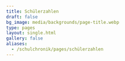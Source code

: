 ```yaml
---
title: Schülerzahlen
draft: false
bg_image: media/backgrounds/page-title.webp
type: pages
layout: single.html
gallery: false
aliases:
  - /schulchronik/pages/schülerzahlen
---
```

<style>
#chart-container {
  position: relative;
  height: 50vh;
  overflow: hidden;
}
</style>

<div id="chart-container"></div>
<script>
  var dom = document.getElementById("chart-container");
  echarts.registerLocale("DE", {
    time: {
        month: [
            'Januar', 'Februar', 'März', 'April', 'Mai', 'Juni',
            'Juli', 'August', 'September', 'Oktober', 'November', 'Dezember'
        ],
        monthAbbr: [
            'Jan', 'Feb', 'Mar', 'Apr', 'Mai', 'Jun',
            'Jul', 'Aug', 'Sep', 'Okt', 'Nov', 'Dez'
        ],
        dayOfWeek: [
            'Sonntag', 'Montag', 'Dienstag', 'Mittwoch', 'Donnerstag', 'Freitag', 'Samstag'
        ],
        dayOfWeekAbbr: [
            'So', 'Mo', 'Di', 'Mi', 'Do', 'Fr', 'Sa'
        ]
    },
    legend: {
        selector: {
            all: 'Alle',
            inverse: 'Invertiert'
        }
    },
    toolbox: {
        brush: {
            title: {
                rect: 'Box Auswahl',
                polygon: 'Lasso Auswahl',
                lineX: 'Horizontale Auswahl',
                lineY: 'Vertikale Auswahl',
                keep: 'Bereich Auswahl',
                clear: 'Auswahl zurücksetzen'
            }
        },
        dataView: {
            title: 'Daten Ansicht',
            lang: ['Daten Ansicht', 'Schließen', 'Aktualisieren']
        },
        dataZoom: {
            title: {
                zoom: 'Zoom',
                back: 'Zoom zurücksetzen'
            }
        },
        magicType: {
            title: {
                line: 'Zu Liniendiagramm wechseln',
                bar: 'Zu Balkendiagramm wechseln',
                stack: 'Stapel',
                tiled: 'Kachel'
            }
        },
        restore: {
            title: 'Wiederherstellen'
        },
        saveAsImage: {
            title: 'Als Bild speichern',
            lang: ['Rechtsklick zum Speichern des Bildes']
        }
    },
    series: {
        typeNames: {
            pie: 'Tortendiagramm',
            bar: 'Balkendiagramm',
            line: 'Liniendiagramm',
            scatter: 'Streudiagramm',
            effectScatter: 'Welligkeits-Streudiagramm',
            radar: 'Radar-Karte',
            tree: 'Baum',
            treemap: 'Baumkarte',
            boxplot: 'Boxplot',
            candlestick: 'Kerzenständer',
            k: 'K Liniendiagramm',
            heatmap: 'Heatmap',
            map: 'Karte',
            parallel: 'Parallele Koordinatenkarte',
            lines: 'Liniendiagramm',
            graph: 'Beziehungsgrafik',
            sankey: 'Sankey-Diagramm',
            funnel: 'Trichterdiagramm',
            gauge: 'Meßanzeige',
            pictorialBar: 'Bildlicher Balken',
            themeRiver: 'Thematische Flusskarte',
            sunburst: 'Sonnenausbruch'
        }
    },
    aria: {
        general: {
            withTitle: 'Dies ist ein Diagramm über "{title}"',
            withoutTitle: 'Dies ist ein Diagramm'
        },
        series: {
            single: {
                prefix: '',
                withName: ' mit Typ {seriesType} namens {seriesName}.',
                withoutName: ' mit Typ {seriesType}.'
            },
            multiple: {
                prefix: '. Es besteht aus {seriesCount} Serienzählung.',
                withName: ' Die Serie {seriesId} ist ein {seriesType} welcher {seriesName} darstellt.',
                withoutName: ' Die {seriesId}-Reihe ist ein {seriesType}.',
                separator: {
                    middle: '',
                    end: ''
                }
            }
        },
        data: {
            allData: 'Die Daten sind wie folgt: ',
            partialData: 'Die ersten {displayCnt} Elemente sind: ',
            withName: 'die Daten für {name} sind {value}',
            withoutName: '{value}',
            separator: {
                middle: ',',
                end: '.'
            }
        }
    }
});
  var chart = echarts.init(dom, null, {
    renderer: "canvas",
    useDirtyRect: false,
    locale: "DE"
  });
  var option;
  jQuery.get("/data/schuelerzahlen.json",
    function (data) {
      chart.setOption(
        (option = {
          title: {
            text: "Schülerzahlen",
          },
          tooltip: {
            trigger: 'axis',
            axisPointer: {
              // Use axis to trigger tooltip
              type: 'shadow' // 'shadow' as default; can also be 'line' or 'shadow'
            },
            formatter: function (params, ticket, callback) {
              var output = "";
              params.forEach(function(param) {
                output = output + "<b>" + param.seriesName + ":</b> " + param.value + (param.seriesName == "Anteil Mädchen" ? "%" : "") + "<br>";
              });
              return output;
            }
          },
          xAxis: {
            data: data['schuelerzahlen'].map(function (item) {
              return item['year'];
            })
          },
          yAxis: [{
            min: 0,
            inverse: false
          }, {
            min: 0,
            max: 100,
            axisLabel: {
              formatter: '{value}%'
            }
          }],
          toolbox: {
            right: 10,
            feature: {
              dataZoom: {
                yAxisIndex: "none"
              },
              restore: {},
              saveAsImage: {}
            }
          },
          dataZoom: [
            {
              startValue: "1988"
            },
            {
              type: "inside"
            }
          ],
          series: [{
            name: "Jungen",
            type: "bar",
            stack: "total",
            color: "#7099dc",
            data: data['schuelerzahlen'].map(function (item) {
              return item['all'] - item['girls'];
            }),
            markLine: {
              silent: true,
              lineStyle: {
                color: "#333"
              },
              data: [
                {
                  yAxis: 100
                },
                {
                  yAxis: 300
                },
                {
                  yAxis: 500
                }
              ]
            },
          },
          {
            name: "Mädchen",
            type: "bar",
            color: "#ff6a6a",
            stack: "total",
            data: data['schuelerzahlen'].map(function (item) {
              return item['girls'];
            }),
            markLine: {
              silent: true,
              lineStyle: {
                color: "#333"
              },
              data: [
                {
                  yAxis: 100
                },
                {
                  yAxis: 300
                },
                {
                  yAxis: 500
                }
              ]
            }
          },
          {
            name: "Insgesamt",
            color: "#98e17f",
            type: "line",
            data: data['schuelerzahlen'].map(function (item) {
              return item['all'];
            }),
            lineStyle: {
              normal: {
                width: 0,
              }
            },
            symbolSize: 0,
            markLine: {
              silent: true,
              lineStyle: {
                color: "#333"
              },
              data: [
                {
                  yAxis: 100
                },
                {
                  yAxis: 300
                },
                {
                  yAxis: 500
                }
              ],
            }
          },
          {
            name: "Anteil Mädchen",
            type: "line",
            color: "#4b4b4b",
            yAxisIndex: 1,
            data: data['schuelerzahlen'].map(function (item) {
              return (item['girls']/item['all']*100).toFixed(2);;
            }),
          }
          ]
        })
      );
    }
  );
  if (option && typeof option === "object") {
    chart.setOption(option);
  }
  window.addEventListener("resize", chart.resize);
</script>
